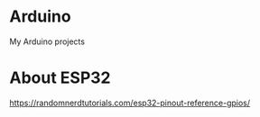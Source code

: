 # Arduino
My Arduino projects

# About ESP32

https://randomnerdtutorials.com/esp32-pinout-reference-gpios/
